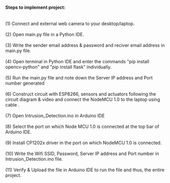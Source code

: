 <b>Steps to implement project:</b><br/><br/><br/>
(1) Connect and external web camera to your desktop/laptop.<br/><br/>
(2) Open main.py file in a Python IDE.<br/><br/>
(3) Write the sender email address & password and reciver email address in main.py file.<br/><br/>
(4) Open terminal in Python IDE and enter the commands "pip install opencv-python" and "pip install flask" individually.<br/><br/>
(5) Run the main.py file and note down the Server IP address and Port number generated<br/><br/>
(6) Construct circuit with ESP8266, sensors and actuators following the circuit diagram & video and connect the NodeMCU 1.0 to the laptop using cable .<br/><br/>
(7) Open Intrusion_Detection.ino in Arduino IDE<br/><br/>
(8) Select the port on which Node MCU 1.0 is connected at the top bar of Arduino IDE.<br/><br/>
(9) Install CP1202x driver in the port on which NodeMCU 1.0 is connected.<br/><br/>
(10) Write the Wifi SSID, Password, Server IP address and Port number in Intrusion_Detection.ino file.<br/><br/>
(11) Verify & Upload the file in Arduino IDE to run the file and thus, the entire project.<br/><br/>
